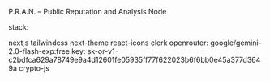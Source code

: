 P.R.A.N. – Public Reputation and Analysis Node


stack:

nextjs
tailwindcss
next-theme
react-icons
clerk
openrouter: google/gemini-2.0-flash-exp:free
key: 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
crypto-js
